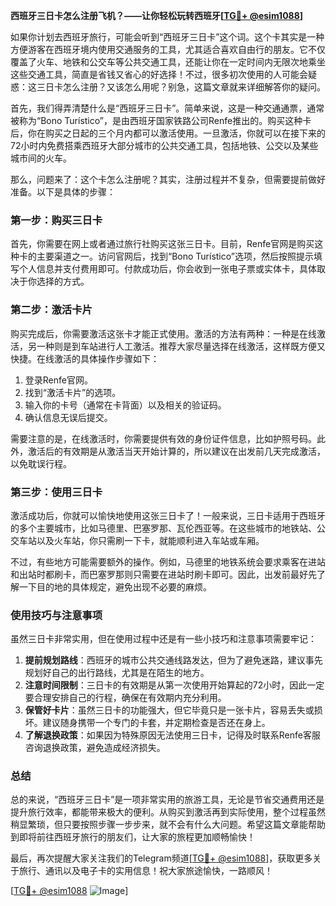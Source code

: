 **西班牙三日卡怎么注册飞机？——让你轻松玩转西班牙[[TG💪+ @esim1088](https://t.me/s/esim1088)]**

如果你计划去西班牙旅行，可能会听到“西班牙三日卡”这个词。这个卡其实是一种方便游客在西班牙境内使用交通服务的工具，尤其适合喜欢自由行的朋友。它不仅覆盖了火车、地铁和公交车等公共交通工具，还能让你在一定时间内无限次地乘坐这些交通工具，简直是省钱又省心的好选择！不过，很多初次使用的人可能会疑惑：这三日卡怎么注册？又该怎么用呢？别急，这篇文章就来详细解答你的疑问。

首先，我们得弄清楚什么是“西班牙三日卡”。简单来说，这是一种交通通票，通常被称为“Bono Turístico”，是由西班牙国家铁路公司Renfe推出的。购买这种卡后，你在购买之日起的三个月内都可以激活使用。一旦激活，你就可以在接下来的72小时内免费搭乘西班牙大部分城市的公共交通工具，包括地铁、公交以及某些城市间的火车。

那么，问题来了：这个卡怎么注册呢？其实，注册过程并不复杂，但需要提前做好准备。以下是具体的步骤：

### **第一步：购买三日卡**
首先，你需要在网上或者通过旅行社购买这张三日卡。目前，Renfe官网是购买这种卡的主要渠道之一。访问官网后，找到“Bono Turístico”选项，然后按照提示填写个人信息并支付费用即可。付款成功后，你会收到一张电子票或实体卡，具体取决于你选择的方式。

### **第二步：激活卡片**
购买完成后，你需要激活这张卡才能正式使用。激活的方法有两种：一种是在线激活，另一种则是到车站进行人工激活。推荐大家尽量选择在线激活，这样既方便又快捷。在线激活的具体操作步骤如下：
1. 登录Renfe官网。
2. 找到“激活卡片”的选项。
3. 输入你的卡号（通常在卡背面）以及相关的验证码。
4. 确认信息无误后提交。

需要注意的是，在线激活时，你需要提供有效的身份证件信息，比如护照号码。此外，激活后的有效期是从激活当天开始计算的，所以建议在出发前几天完成激活，以免耽误行程。

### **第三步：使用三日卡**
激活成功后，你就可以愉快地使用这张三日卡了！一般来说，三日卡适用于西班牙的多个主要城市，比如马德里、巴塞罗那、瓦伦西亚等。在这些城市的地铁站、公交车站以及火车站，你只需刷一下卡，就能顺利进入车站或车厢。

不过，有些地方可能需要额外的操作。例如，马德里的地铁系统会要求乘客在进站和出站时都刷卡，而巴塞罗那则只需要在进站时刷卡即可。因此，出发前最好先了解一下目的地的具体规定，避免出现不必要的麻烦。

### **使用技巧与注意事项**
虽然三日卡非常实用，但在使用过程中还是有一些小技巧和注意事项需要牢记：
1. **提前规划路线**：西班牙的城市公共交通线路发达，但为了避免迷路，建议事先规划好自己的出行路线，尤其是在陌生的地方。
2. **注意时间限制**：三日卡的有效期是从第一次使用开始算起的72小时，因此一定要合理安排自己的行程，确保在有效期内充分利用。
3. **保管好卡片**：虽然三日卡的功能强大，但它毕竟只是一张卡片，容易丢失或损坏。建议随身携带一个专门的卡套，并定期检查是否还在身上。
4. **了解退换政策**：如果因为特殊原因无法使用三日卡，记得及时联系Renfe客服咨询退换政策，避免造成经济损失。

### **总结**
总的来说，“西班牙三日卡”是一项非常实用的旅游工具，无论是节省交通费用还是提升旅行效率，都能带来极大的便利。从购买到激活再到实际使用，整个过程虽然稍显繁琐，但只要按照步骤一步步来，就不会有什么大问题。希望这篇文章能帮助到即将前往西班牙旅行的朋友们，让大家的旅程更加顺畅愉快！

最后，再次提醒大家关注我们的Telegram频道[[TG💪+ @esim1088](https://t.me/s/esim1088)]，获取更多关于旅行、通讯以及电子卡的实用信息！祝大家旅途愉快，一路顺风！

[[TG💪+ @esim1088](https://t.me/s/esim1088) ![Image](https://i.postimg.cc/4NQfJmqS/Snipaste-2025-05-13-00-14-12.png)]